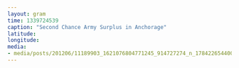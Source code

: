 ```yaml
---
layout: gram
time: 1339724539
caption: "Second Chance Army Surplus in Anchorage"
latitude: 
longitude: 
media:
- media/posts/201206/11189903_1621076804771245_914727274_n_17842265440000351.jpg
---
```

